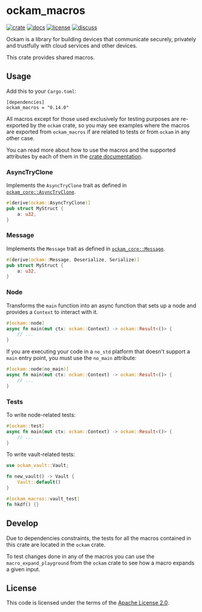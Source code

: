 # ockam_macros

[![crate][crate-image]][crate-link]
[![docs][docs-image]][docs-link]
[![license][license-image]][license-link]
[![discuss][discuss-image]][discuss-link]

Ockam is a library for building devices that communicate securely, privately
and trustfully with cloud services and other devices.

This crate provides shared macros.

## Usage

Add this to your `Cargo.toml`:

```
[dependencies]
ockam_macros = "0.14.0"
```

All macros except for those used exclusively for testing purposes are re-exported by the `ockam` crate, so you may see examples where the macros are exported from `ockam_macros` if are related to tests or from `ockam` in any other case.

You can read more about how to use the macros and the supported attributes by each of them in the [crate documentation](https://docs.rs/ockam_macros).

### AsyncTryClone

Implements the `AsyncTryClone` trait as defined in [`ockam_core::AsyncTryClone`](https://docs.rs/ockam_core/latest/ockam_core/traits/trait.AsyncTryClone.html).

```rust
#[derive(ockam::AsyncTryClone)]
pub struct MyStruct {
    a: u32,
}
```

### Message

Implements the `Message` trait as defined in [`ockam_core::Message`](https://docs.rs/ockam_core/latest/ockam_core/trait.Message.html).

```rust
#[derive(ockam::Message, Deserialize, Serialize)]
pub struct MyStruct {
    a: u32,
}
```

### Node

Transforms the `main` function into an async function that sets up a node and provides a `Context` to interact with it.

```rust
#[ockam::node]
async fn main(mut ctx: ockam::Context) -> ockam::Result<()> {
    // ...
}
```

If you are executing your code in a `no_std` platform that doesn't support a `main` entry point, you must use the `no_main` attribute:

```rust
#[ockam::node(no_main)]
async fn main(mut ctx: ockam::Context) -> ockam::Result<()> {
    // ...
}
```

### Tests

To write node-related tests:

```rust
#[ockam::test]
async fn main(mut ctx: ockam::Context) -> ockam::Result<()> {
    // ...
}
```

To write vault-related tests:

```rust
use ockam_vault::Vault;

fn new_vault() -> Vault {
    Vault::default()
}

#[ockam_macros::vault_test]
fn hkdf() {}
```

## Develop

Due to dependencies constraints, the tests for all the macros contained in this crate are located in the `ockam` crate.

To test changes done in any of the macros you can use the `macro_expand_playground` from the `ockam` crate to see how a macro expands
a given input.

## License

This code is licensed under the terms of the [Apache License 2.0][license-link].

[crate-image]: https://img.shields.io/crates/v/ockam_macros.svg
[crate-link]: https://crates.io/crates/ockam_macros

[docs-image]: https://docs.rs/ockam_macros/badge.svg
[docs-link]: https://docs.rs/ockam_macros

[license-image]: https://img.shields.io/badge/License-Apache%202.0-green.svg
[license-link]: https://github.com/build-trust/ockam/blob/HEAD/LICENSE

[discuss-image]: https://img.shields.io/badge/Discuss-Github%20Discussions-ff70b4.svg
[discuss-link]: https://github.com/build-trust/ockam/discussions

